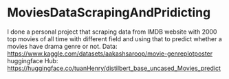 # MoviesDataScrapingAndPridicting
I done a personal project that scraping data from IMDB website with 2000 top movies of all time with different field and using that to predict whether a movies have drama genre or not.
Data: https://www.kaggle.com/datasets/aakashsaroop/movie-genreplotposter
huggingface Hub: https://huggingface.co/tuanHenry/distilbert_base_uncased_Movies_predict
